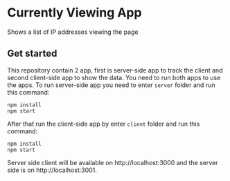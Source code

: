 # Currently Viewing App

Shows a list of IP addresses viewing the page

## Get started

This repository contain 2 app, first is server-side app to track the client and second client-side app to show the data.
You need to run both apps to use the apps. To run server-side app you need to enter `server` folder and run this command:

```
npm install
npm start
```

After that run the client-side app by enter `client` folder and run this command:

```
npm install
npm start
```

Server side client will be available on http://localhost:3000 and the server side is on http://localhost:3001.
